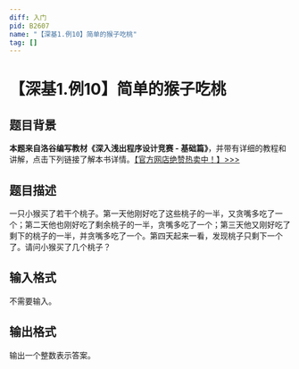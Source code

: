 ```yaml
---
diff: 入门
pid: B2607
name: "【深基1.例10】简单的猴子吃桃"
tag: []
---
```

# 【深基1.例10】简单的猴子吃桃
## 题目背景

**本题来自洛谷编写教材《深入浅出程序设计竞赛 - 基础篇》**，并带有详细的教程和讲解，点击下列链接了解本书详情。[【官方网店绝赞热卖中！】>>>](https://item.taobao.com/item.htm?id=637730514783)
## 题目描述

一只小猴买了若干个桃子。第一天他刚好吃了这些桃子的一半，又贪嘴多吃了一个；第二天他也刚好吃了剩余桃子的一半，贪嘴多吃了一个；第三天他又刚好吃了剩下的桃子的一半，并贪嘴多吃了一个。第四天起来一看，发现桃子只剩下一个了。请问小猴买了几个桃子？
## 输入格式

不需要输入。
## 输出格式

输出一个整数表示答案。
